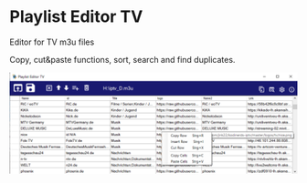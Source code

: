# Playlist Editor TV
Editor for TV m3u files

Copy, cut&paste functions, sort, search and find duplicates.


![UI](PlaylistEditorTV.png)
